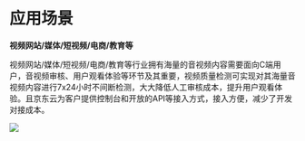 # 应用场景

**视频网站/媒体/短视频/电商/教育等**

视频网站/媒体/短视频/电商/教育等行业拥有海量的音视频内容需要面向C端用户，音视频审核、用户观看体验等环节及其重要，视频质量检测可实现对其海量音视频内容进行7x24小时不间断检测，大大降低人工审核成本，提升用户观看体验。且京东云为客户提供控制台和开放的API等接入方式，接入方便，减少了开发对接成本。

![](https://github.com/jdcloudcom/cn/blob/cn-Video-Quality-Detection/image/video-quality-detection/%E8%A7%86%E9%A2%91%E8%B4%A8%E9%87%8F%E6%A3%80%E6%B5%8B%E5%BA%94%E7%94%A8%E5%9C%BA%E6%99%AF.png)
